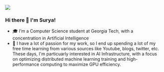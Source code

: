 ![](https://komarev.com/ghpvc/?username=codingwithsurya&color=green)

### Hi there 👋 I'm Surya!



- 🎓 I’m a Computer Science student at Georgia Tech, with a concentration in Artificial Intelligence
- 🔭 I have a lot of passion for my work, so I end up spending a lot of my free time learning from various sources like Youtube, blogs, twitter, etc. These days, I'm particuarly interested in AI Infrastructure, with a focus on optimizing distributed machine learning training and high-performance computing to maximize GPU efficiency.
